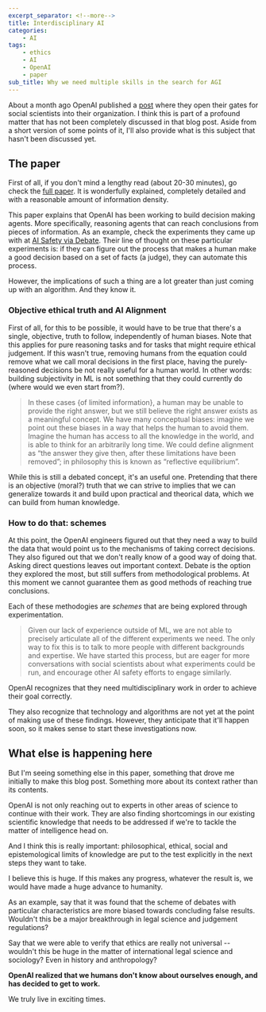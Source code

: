 ```yaml
---
excerpt_separator: <!--more-->
title: Interdisciplinary AI
categories:
    - AI
tags:
    - ethics
    - AI
    - OpenAI
    - paper
sub_title: Why we need multiple skills in the search for AGI
---
```


About a month ago OpenAI published a [post][OpenAI post] where they open their gates for social scientists into their organization. I think this is part of a profound matter that has not been completely discussed in that blog post. Aside from a short version of some points of it, I'll also provide what is this subject that hasn't been discussed yet.

<!--more-->

## The paper

First of all, if you don't mind a lengthy read (about 20-30 minutes), go check the [full paper][OpenAI full paper]. It is wonderfully explained, completely detailed and with a reasonable amount of information density.

This paper explains that OpenAI has been working to build decision making agents. More specifically, reasoning agents that can reach conclusions from pieces of information. As an example, check the experiments they came up with at [AI Safety via Debate][AI Safety via Debate]. Their line of thought on these particular experiments is: if they can figure out the process that makes a human make a good decision based on a set of facts (a judge), they can automate this process.

However, the implications of such a thing are a lot greater than just coming up with an algorithm. And they know it.

### Objective ethical truth and AI Alignment

First of all, for this to be possible, it would have to be true that there's a single, objective, truth to follow, independently of human biases. Note that this applies for pure reasoning tasks and for tasks that might require ethical judgement. If this wasn't true, removing humans from the equation could remove what we call moral decisions in the first place, having the purely-reasoned decisions be not really useful for a human world. In other words: building subjectivity in ML is not something that they could currently do (where would we even start from?).

> In these cases {of limited information}, a human may be unable to provide the right answer, but we still believe the right answer exists as a meaningful concept. We have many conceptual biases: imagine we point out these biases in a way that helps the human to avoid them. Imagine the human has access to all the knowledge in the world, and is able to think for an arbitrarily long time. We could define alignment as “the answer they give then, after these limitations have been removed”; in philosophy this is known as “reflective equilibrium”.

While this is still a debated concept, it's an useful one. Pretending that there is an objective (moral?) truth that we can strive to implies that we can generalize towards it and build upon practical and theorical data, which we can build from human knowledge.

### How to do that: schemes

At this point, the OpenAI engineers figured out that they need a way to build the data that would point us to the mechanisms of taking correct decisions. They also figured out that we don't really know of a good way of doing that. Asking direct questions leaves out important context. Debate is the option they explored the most, but still suffers from methodological problems. At this moment we cannot guarantee them as good methods of reaching true conclusions.

Each of these methodogies are _schemes_ that are being explored through experimentation.

> Given our lack of experience outside of ML, we are not able to precisely articulate all of the different experiments we need. The only way to fix this is to talk to more people with different backgrounds and expertise. We have started this process, but are eager for more conversations with social scientists about what experiments could be run, and encourage other AI safety efforts to engage similarly.

OpenAI recognizes that they need multidisciplinary work in order to achieve their goal correctly.

They also recognize that technology and algorithms are not yet at the point of making use of these findings. However, they anticipate that it'll happen soon, so it makes sense to start these investigations now.

## What else is happening here

But I'm seeing something else in this paper, something that drove me initially to make this blog post. Something more about its context rather than its contents.

OpenAI is not only reaching out to experts in other areas of science to continue with their work. They are also finding shortcomings in our existing scientific knowledge that needs to be addressed if we're to tackle the matter of intelligence head on.

And I think this is really important: philosophical, ethical, social and epistemological limits of knowledge are put to the test explicitly in the next steps they want to take.

I believe this is huge. If this makes any progress, whatever the result is, we would have made a huge advance to humanity.

As an example, say that it was found that the scheme of debates with particular characteristics are more biased towards concluding false results. Wouldn't this be a major breakthrough in legal science and judgement regulations?

Say that we were able to verify that ethics are really not universal -- wouldn't this be huge in the matter of international legal science and sociology? Even in history and anthropology?

**OpenAI realized that we humans don't know about ourselves enough, and has decided to get to work.**

We truly live in exciting times.

[OpenAI post]: https://openai.com/blog/ai-safety-needs-social-scientists/
[OpenAI full paper]: https://distill.pub/2019/safety-needs-social-scientists/
[AI Safety via Debate]: https://openai.com/blog/debate/